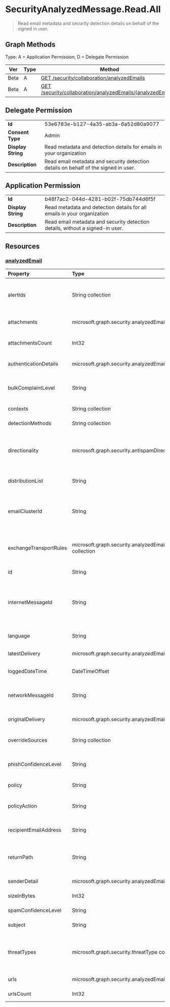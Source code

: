 # SecurityAnalyzedMessage.Read.All

> Read email metadata and security detection details on behalf of the signed in user.
## Graph Methods

Type: A = Application Permission, D = Delegate Permission

|Ver|Type|Method|
|-------|----|------|
|Beta|A|[GET /security/collaboration/analyzedEmails](https://docs.microsoft.com/graph/api/security-collaborationroot-list-analyzedemails?view=graph-rest-beta&tabs=http)|
|Beta|A|[GET /security/collaboration/analyzedEmails/{analyzedEmailId}](https://docs.microsoft.com/graph/api/security-analyzedemail-get?view=graph-rest-beta&tabs=http)|
## Delegate Permission
|||
|-|-|
|**Id**|53e6783e-b127-4a35-ab3a-6a52d80a9077|
|**Consent Type**|Admin|
|**Display String**|Read metadata and detection details for emails in your organization|
|**Description**|Read email metadata and security detection details on behalf of the signed in user.|
## Application Permission
|||
|-|-|
|**Id**|b48f7ac2-044d-4281-b02f-75db744d6f5f|
|**Display String**|Read metadata and detection details for all emails in your organization|
|**Description**|Read email metadata and security detection details, without a signed-in user.  |
## Resources
### [analyzedEmail ](https://docs.microsoft.com/graph/api/resources/security-analyzedemail?view=graph-rest-1.0&tabs=http)
|Property|Type|Description|
|:---|:---|:---|
|alertIds|String collection| A collection of values that contain the IDs of any alerts associated with the email. |
|attachments|microsoft.graph.security.analyzedEmailAttachment collection|A collection of the attachments in the email.|
|attachmentsCount|Int32|The number of attachments in the email.|
|authenticationDetails|microsoft.graph.security.analyzedEmailAuthenticationDetail| The authentication details associated with the email.|
|bulkComplaintLevel|String|The bulk complaint level of the email. A higher level is more likely to be spam.|
|contexts|String collection|Provides context of the email.  |
|detectionMethods|String collection|The methods of detection used.|
|directionality|microsoft.graph.security.antispamDirectionality|The direction of the emails. The possible values are: `unknown`, `inbound`, `outbound`, `intraOrg`, `unknownFutureValue`.|
|distributionList|String|The distribution list details to which the email was sent.|
|emailClusterId|String|The identifier for the group of similar emails clustered based on heuristic analysis of their content.|
|exchangeTransportRules|microsoft.graph.security.analyzedEmailExchangeTransportRuleInfo collection|The name of the Exchange transport rules (ETRs) associated with the email.|
|id|String|The ID of an analyzed email.|
|internetMessageId|String|A public-facing identifier for the email that is sent. The message ID is in the format specified by RFC2822.|
|language|String|The detected language of the email content.|
|latestDelivery|microsoft.graph.security.analyzedEmailDeliveryDetail|The latest delivery details of the email.|
|loggedDateTime|DateTimeOffset|Date-time when the email record was logged.|
|networkMessageId|String|An internal identifier for the email generated by Microsoft 365.|
|originalDelivery|microsoft.graph.security.analyzedEmailDeliveryDetail|The original delivery details of the email.|
|overrideSources|String collection|An aggregated list of all overrides with source on email.|
|phishConfidenceLevel|String|The phish confidence level associated with the email|
|policy|String|The action policy that took effect.|
|policyAction|String|The action taken on the email based on the configured policy.|
|recipientEmailAddress|String|Contains the email address of the recipient.|
|returnPath|String|A field that indicates where and how bounced emails are processed.|
|senderDetail|microsoft.graph.security.analyzedEmailSenderDetail|Sender details of the email.|
|sizeInBytes|Int32| Size of the email in bytes.|
|spamConfidenceLevel|String|Spam confidence of the email.|
|subject|String|Subject of the email.|
|threatTypes|microsoft.graph.security.threatType collection|Indicates the threat types. The possible values are: `unknown`, `spam`, `malware`, `phish`, `none`, `unknownFutureValue`.|
|urls|microsoft.graph.security.analyzedEmailUrl collection|A collection of the URLs in the email.|
|urlsCount|Int32|The number of URLs in the email.|

